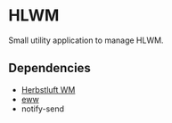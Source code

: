 # HLWM 

Small utility application to manage HLWM.

## Dependencies
* [Herbstluft WM](https://herbstluftwm.org)
* [eww](https://github.com/elkowar/eww)
* notify-send
